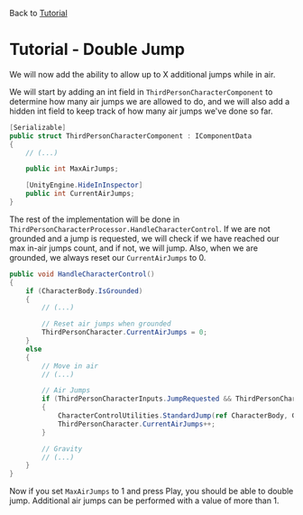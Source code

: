 Back to [Tutorial](../tutorial.md)

# Tutorial - Double Jump

We will now add the ability to allow up to X additional jumps while in air. 

We will start by adding an int field in `ThirdPersonCharacterComponent` to determine how many air jumps we are allowed to do, and we will also add a hidden int field to keep track of how many air jumps we've done so far.

```cs
[Serializable]
public struct ThirdPersonCharacterComponent : IComponentData
{
    // (...)

    public int MaxAirJumps;

    [UnityEngine.HideInInspector]
    public int CurrentAirJumps;
}
```

The rest of the implementation will be done in `ThirdPersonCharacterProcessor.HandleCharacterControl`. If we are not grounded and a jump is requested, we will check if we have reached our max in-air jumps count, and if not, we will jump. Also, when we are grounded, we always reset our `CurrentAirJumps` to 0.

```cs
public void HandleCharacterControl()
{
    if (CharacterBody.IsGrounded)
    {
        // (...)

        // Reset air jumps when grounded
        ThirdPersonCharacter.CurrentAirJumps = 0;
    }
    else
    {
        // Move in air
        // (...)

        // Air Jumps
        if (ThirdPersonCharacterInputs.JumpRequested && ThirdPersonCharacter.CurrentAirJumps < ThirdPersonCharacter.MaxAirJumps)
        {
            CharacterControlUtilities.StandardJump(ref CharacterBody, GroundingUp * ThirdPersonCharacter.JumpSpeed, true, GroundingUp);
            ThirdPersonCharacter.CurrentAirJumps++;
        }

        // Gravity
        // (...)
    }
}
```

Now if you set `MaxAirJumps` to 1 and press Play, you should be able to double jump. Additional air jumps can be performed with a value of more than 1.